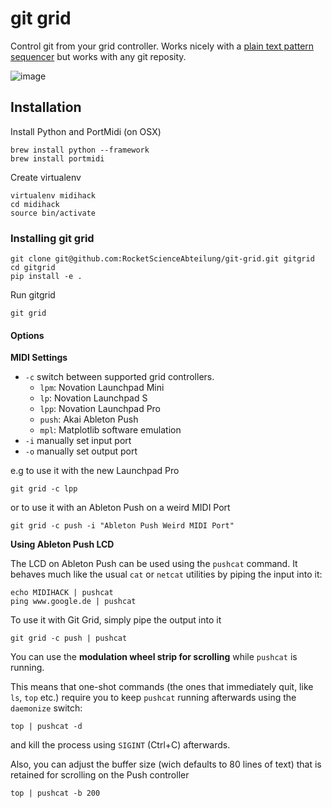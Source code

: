 # git grid

Control git from your grid controller. Works nicely with a
[plain text pattern sequencer](https://github.com/RocketScienceAbteilung/git-wig)
but works with any git reposity. 

![image](http://i.imgur.com/DdShbq2.jpg)


## Installation

Install Python and PortMidi (on OSX)

    brew install python --framework
    brew install portmidi

Create virtualenv

    virtualenv midihack
    cd midihack
    source bin/activate


### Installing git grid

    git clone git@github.com:RocketScienceAbteilung/git-grid.git gitgrid
    cd gitgrid
    pip install -e .

Run gitgrid

    git grid


#### Options

**MIDI Settings**

 - `-c` switch between supported grid controllers.
   - `lpm`: Novation Launchpad Mini
   - `lp`: Novation Launchpad S
   - `lpp`: Novation Launchpad Pro
   - `push`: Akai Ableton Push
   - `mpl`: Matplotlib software emulation
 - `-i` manually set input port
 - `-o` manually set output port

e.g to use it with the new Launchpad Pro

    git grid -c lpp

or to use it with an Ableton Push on a weird MIDI Port

    git grid -c push -i "Ableton Push Weird MIDI Port"


**Using Ableton Push LCD**

The LCD on Ableton Push can be used using the `pushcat` command. It behaves
much like the usual `cat` or `netcat` utilities by piping the input into it:

    echo MIDIHACK | pushcat
    ping www.google.de | pushcat

To use it with Git Grid, simply pipe the output into it

    git grid -c push | pushcat

You can use the **modulation wheel strip for scrolling** while `pushcat` is
running.

This means that one-shot commands (the ones that immediately quit,
like `ls`, `top` etc.) require you to keep `pushcat` running afterwards
using the `daemonize` switch:

    top | pushcat -d

and kill the process using `SIGINT` (Ctrl+C) afterwards.

Also, you can adjust the buffer size (wich defaults to 80 lines of text) that
is retained for scrolling on the Push controller

    top | pushcat -b 200
